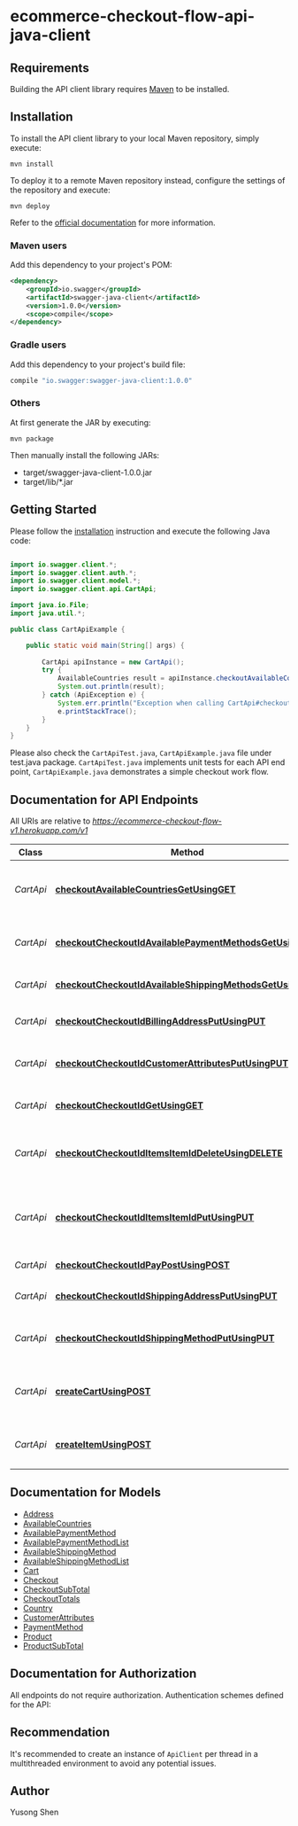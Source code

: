 # ecommerce-checkout-flow-api-java-client

## Requirements

Building the API client library requires [Maven](https://maven.apache.org/) to be installed.

## Installation

To install the API client library to your local Maven repository, simply execute:

```shell
mvn install
```

To deploy it to a remote Maven repository instead, configure the settings of the repository and execute:

```shell
mvn deploy
```

Refer to the [official documentation](https://maven.apache.org/plugins/maven-deploy-plugin/usage.html) for more information.

### Maven users

Add this dependency to your project's POM:

```xml
<dependency>
    <groupId>io.swagger</groupId>
    <artifactId>swagger-java-client</artifactId>
    <version>1.0.0</version>
    <scope>compile</scope>
</dependency>
```

### Gradle users

Add this dependency to your project's build file:

```groovy
compile "io.swagger:swagger-java-client:1.0.0"
```

### Others

At first generate the JAR by executing:

    mvn package

Then manually install the following JARs:

* target/swagger-java-client-1.0.0.jar
* target/lib/*.jar

## Getting Started

Please follow the [installation](#installation) instruction and execute the following Java code:

```java

import io.swagger.client.*;
import io.swagger.client.auth.*;
import io.swagger.client.model.*;
import io.swagger.client.api.CartApi;

import java.io.File;
import java.util.*;

public class CartApiExample {

    public static void main(String[] args) {
        
        CartApi apiInstance = new CartApi();
        try {
            AvailableCountries result = apiInstance.checkoutAvailableCountriesGetUsingGET();
            System.out.println(result);
        } catch (ApiException e) {
            System.err.println("Exception when calling CartApi#checkoutAvailableCountriesGetUsingGET");
            e.printStackTrace();
        }
    }
}

```
Please also check the `CartApiTest.java`, `CartApiExample.java` file under test.java package.
`CartApiTest.java` implements unit tests for each API end point,
`CartApiExample.java` demonstrates a simple checkout work flow.

## Documentation for API Endpoints

All URIs are relative to *https://ecommerce-checkout-flow-v1.herokuapp.com/v1*

Class | Method | HTTP request | Description
------------ | ------------- | ------------- | -------------
*CartApi* | [**checkoutAvailableCountriesGetUsingGET**](docs/CartApi.md#checkoutAvailableCountriesGetUsingGET) | **GET** /checkout/availableCountries | Get available billing and shipping countries
*CartApi* | [**checkoutCheckoutIdAvailablePaymentMethodsGetUsingGET**](docs/CartApi.md#checkoutCheckoutIdAvailablePaymentMethodsGetUsingGET) | **GET** /checkout/{checkoutId}/availablePaymentMethods | Get available payment methods
*CartApi* | [**checkoutCheckoutIdAvailableShippingMethodsGetUsingGET**](docs/CartApi.md#checkoutCheckoutIdAvailableShippingMethodsGetUsingGET) | **GET** /checkout/{checkoutId}/availableShippingMethods | Get shipping info
*CartApi* | [**checkoutCheckoutIdBillingAddressPutUsingPUT**](docs/CartApi.md#checkoutCheckoutIdBillingAddressPutUsingPUT) | **PUT** /checkout/{checkoutId}/billingAddress | Update the billing address
*CartApi* | [**checkoutCheckoutIdCustomerAttributesPutUsingPUT**](docs/CartApi.md#checkoutCheckoutIdCustomerAttributesPutUsingPUT) | **PUT** /checkout/{checkoutId}/customerAttributes | Set or update customer attributes
*CartApi* | [**checkoutCheckoutIdGetUsingGET**](docs/CartApi.md#checkoutCheckoutIdGetUsingGET) | **GET** /checkout/{checkoutId} | Get an existing cart
*CartApi* | [**checkoutCheckoutIdItemsItemIdDeleteUsingDELETE**](docs/CartApi.md#checkoutCheckoutIdItemsItemIdDeleteUsingDELETE) | **DELETE** /checkout/{checkoutId}/items/{itemId} | Delete an item from the shopping cart
*CartApi* | [**checkoutCheckoutIdItemsItemIdPutUsingPUT**](docs/CartApi.md#checkoutCheckoutIdItemsItemIdPutUsingPUT) | **PUT** /checkout/{checkoutId}/items/{itemId} | Update an existing item from the shopping cart
*CartApi* | [**checkoutCheckoutIdPayPostUsingPOST**](docs/CartApi.md#checkoutCheckoutIdPayPostUsingPOST) | **POST** /checkout/{checkoutId}/pay | Pay the cart total
*CartApi* | [**checkoutCheckoutIdShippingAddressPutUsingPUT**](docs/CartApi.md#checkoutCheckoutIdShippingAddressPutUsingPUT) | **PUT** /checkout/{checkoutId}/shippingAddress | Update the shipping address
*CartApi* | [**checkoutCheckoutIdShippingMethodPutUsingPUT**](docs/CartApi.md#checkoutCheckoutIdShippingMethodPutUsingPUT) | **PUT** /checkout/{checkoutId}/shippingMethod | Set or update the shipping method
*CartApi* | [**createCartUsingPOST**](docs/CartApi.md#createCartUsingPOST) | **POST** /checkout | Create a possibly empty shopping cart
*CartApi* | [**createItemUsingPOST**](docs/CartApi.md#createItemUsingPOST) | **POST** /checkout/{checkoutId}/items | Add a new item to the shopping cart


## Documentation for Models

 - [Address](docs/Address.md)
 - [AvailableCountries](docs/AvailableCountries.md)
 - [AvailablePaymentMethod](docs/AvailablePaymentMethod.md)
 - [AvailablePaymentMethodList](docs/AvailablePaymentMethodList.md)
 - [AvailableShippingMethod](docs/AvailableShippingMethod.md)
 - [AvailableShippingMethodList](docs/AvailableShippingMethodList.md)
 - [Cart](docs/Cart.md)
 - [Checkout](docs/Checkout.md)
 - [CheckoutSubTotal](docs/CheckoutSubTotal.md)
 - [CheckoutTotals](docs/CheckoutTotals.md)
 - [Country](docs/Country.md)
 - [CustomerAttributes](docs/CustomerAttributes.md)
 - [PaymentMethod](docs/PaymentMethod.md)
 - [Product](docs/Product.md)
 - [ProductSubTotal](docs/ProductSubTotal.md)


## Documentation for Authorization

All endpoints do not require authorization.
Authentication schemes defined for the API:

## Recommendation

It's recommended to create an instance of `ApiClient` per thread in a multithreaded environment to avoid any potential issues.

## Author
Yusong Shen



